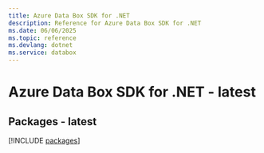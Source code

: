 ```yaml
---
title: Azure Data Box SDK for .NET
description: Reference for Azure Data Box SDK for .NET
ms.date: 06/06/2025
ms.topic: reference
ms.devlang: dotnet
ms.service: databox
---
```

# Azure Data Box SDK for .NET - latest
## Packages - latest
[!INCLUDE [packages](data-box-index.md)]